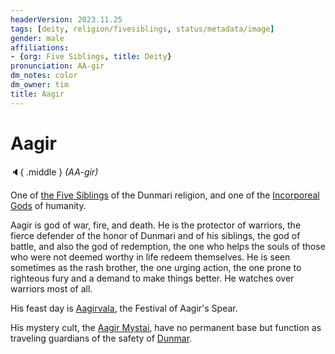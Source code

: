 ```yaml
---
headerVersion: 2023.11.25
tags: [deity, religion/fivesiblings, status/metadata/image]
gender: male
affiliations:
- {org: Five Siblings, title: Deity}
pronunciation: AA-gir
dm_notes: color
dm_owner: tim
title: Aagir
---
```

# Aagir
:speaker:{ .middle } *(AA-gir)*  

One of [the Five Siblings](<../../../religions/five-siblings/five-siblings.md>) of the Dunmari religion, and one of the [Incorporeal Gods](<../incorporeal-gods.md>) of humanity. 

Aagir is god of war, fire, and death. He is the protector of warriors, the fierce defender of the honor of Dunmari and of his siblings, the god of battle, and also the god of redemption, the one who helps the souls of those who were not deemed worthy in life redeem themselves. He is seen sometimes as the rash brother, the one urging action, the one prone to righteous fury and a demand to make things better. He watches over warriors most of all.

His feast day is [Aagirvala](<../../../../time/holidays-and-festivals/dunmari-festivals/aagirvala.md>), the Festival of Aagir's Spear. 

His mystery cult, the [Aagir Mystai](<../../../../groups/dunmari-mystery-cults/aagir-mystai.md>), have no permanent base but function as traveling guardians of the safety of [Dunmar](<../../../../gazetteer/greater-dunmar/realms/dunmar/dunmar.md>). 



